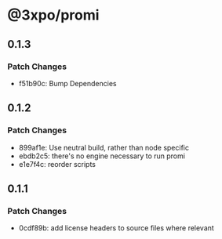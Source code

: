 # @3xpo/promi

## 0.1.3

### Patch Changes

- f51b90c: Bump Dependencies

## 0.1.2

### Patch Changes

- 899af1e: Use neutral build, rather than node specific
- ebdb2c5: there's no engine necessary to run promi
- e1e7f4c: reorder scripts

## 0.1.1

### Patch Changes

- 0cdf89b: add license headers to source files where relevant
